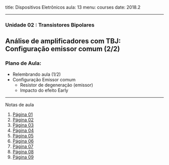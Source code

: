 title: Dispositivos Eletrônicos
aula: 13
menu: courses
date: 2018.2

---
### Unidade 02 : Transistores Bipolares
## Análise de amplificadores com TBJ: Configuração emissor comum (2/2)

### Plano de Aula:
* Relembrando aula (1/2)
* Configuração Emissor comum
  * Resistor de degeneração (emissor)
  * Impacto do efeito Early
---

Notas de aula

1. [Página 01](/static/pdf/aula13/1.pdf)
2. [Página 02](/static/pdf/aula13/2.pdf)
3. [Página 03](/static/pdf/aula13/3.pdf)
4. [Página 04](/static/pdf/aula13/4.pdf)
5. [Página 05](/static/pdf/aula13/5.pdf)
6. [Página 06](/static/pdf/aula13/6.pdf)
7. [Página 07](/static/pdf/aula13/7.pdf)
8. [Página 08](/static/pdf/aula13/8.pdf)
9. [Página 09](/static/pdf/aula13/9.pdf)
